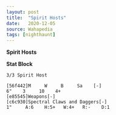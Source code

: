 ```yaml
---
layout: post
title:  "Spirit Hosts"
date:   2020-12-05
source: Wahapedia
tags: [nighthaunt]
---
```


**Spirit Hosts**

**Stat Block**
```
3/3 Spirit Host
```

```
[56f442]M     W     B     Sa    [-]
6"    3     10    4+    
[e85545]Weapons[-]
[c6c930]Spectral Claws and Daggers[-]
1"     A:6    H:5+   W:4+   R:-    D:1   
```



